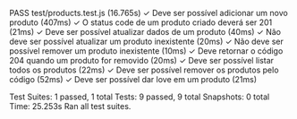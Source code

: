  PASS  test/products.test.js (16.765s)
  ✓ Deve ser possível adicionar um novo produto (407ms)
  ✓ O status code de um produto criado deverá ser 201 (21ms)
  ✓ Deve ser possível atualizar dados de um produto (40ms)
  ✓ Não deve ser possível atualizar um produto inexistente (20ms)
  ✓ Não deve ser possível remover um produto inexistente (10ms)
  ✓ Deve retornar o código 204 quando um produto for removido (20ms)
  ✓ Deve ser possível listar todos os produtos (22ms)
  ✓ Deve ser possível remover os produtos pelo código (52ms)
  ✓ Deve ser possível dar love em um produto (21ms)

Test Suites: 1 passed, 1 total
Tests:       9 passed, 9 total
Snapshots:   0 total
Time:        25.253s
Ran all test suites.